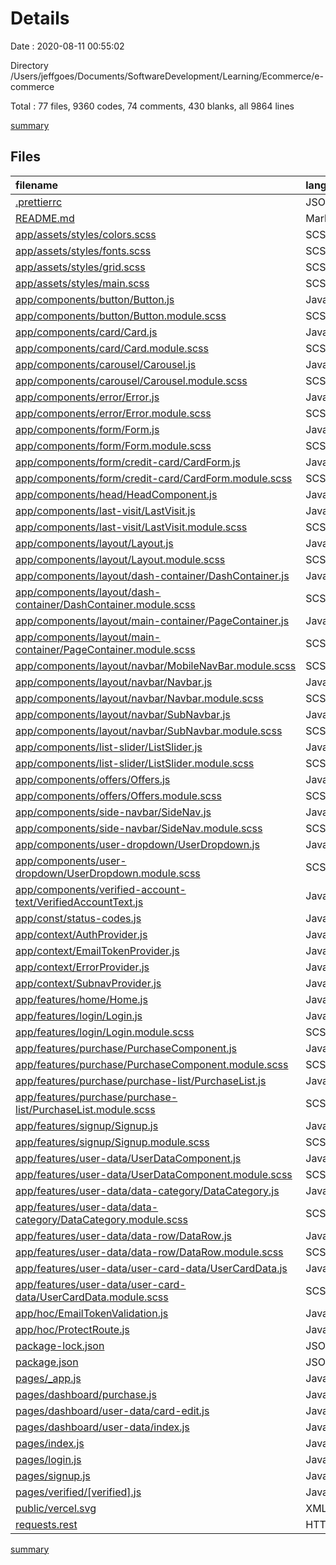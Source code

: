 # Details

Date : 2020-08-11 00:55:02

Directory /Users/jeffgoes/Documents/SoftwareDevelopment/Learning/Ecommerce/e-commerce

Total : 77 files,  9360 codes, 74 comments, 430 blanks, all 9864 lines

[summary](results.md)

## Files
| filename | language | code | comment | blank | total |
| :--- | :--- | ---: | ---: | ---: | ---: |
| [.prettierrc](/.prettierrc) | JSON | 4 | 0 | 0 | 4 |
| [README.md](/README.md) | Markdown | 18 | 0 | 13 | 31 |
| [app/assets/styles/colors.scss](/app/assets/styles/colors.scss) | SCSS | 10 | 0 | 0 | 10 |
| [app/assets/styles/fonts.scss](/app/assets/styles/fonts.scss) | SCSS | 8 | 0 | 1 | 9 |
| [app/assets/styles/grid.scss](/app/assets/styles/grid.scss) | SCSS | 119 | 4 | 37 | 160 |
| [app/assets/styles/main.scss](/app/assets/styles/main.scss) | SCSS | 3 | 0 | 0 | 3 |
| [app/components/button/Button.js](/app/components/button/Button.js) | JavaScript | 14 | 0 | 4 | 18 |
| [app/components/button/Button.module.scss](/app/components/button/Button.module.scss) | SCSS | 12 | 0 | 2 | 14 |
| [app/components/card/Card.js](/app/components/card/Card.js) | JavaScript | 9 | 0 | 2 | 11 |
| [app/components/card/Card.module.scss](/app/components/card/Card.module.scss) | SCSS | 17 | 1 | 3 | 21 |
| [app/components/carousel/Carousel.js](/app/components/carousel/Carousel.js) | JavaScript | 18 | 0 | 1 | 19 |
| [app/components/carousel/Carousel.module.scss](/app/components/carousel/Carousel.module.scss) | SCSS | 7 | 0 | 1 | 8 |
| [app/components/error/Error.js](/app/components/error/Error.js) | JavaScript | 18 | 0 | 6 | 24 |
| [app/components/error/Error.module.scss](/app/components/error/Error.module.scss) | SCSS | 28 | 0 | 3 | 31 |
| [app/components/form/Form.js](/app/components/form/Form.js) | JavaScript | 35 | 0 | 1 | 36 |
| [app/components/form/Form.module.scss](/app/components/form/Form.module.scss) | SCSS | 25 | 0 | 4 | 29 |
| [app/components/form/credit-card/CardForm.js](/app/components/form/credit-card/CardForm.js) | JavaScript | 35 | 0 | 1 | 36 |
| [app/components/form/credit-card/CardForm.module.scss](/app/components/form/credit-card/CardForm.module.scss) | SCSS | 26 | 0 | 4 | 30 |
| [app/components/head/HeadComponent.js](/app/components/head/HeadComponent.js) | JavaScript | 14 | 0 | 2 | 16 |
| [app/components/last-visit/LastVisit.js](/app/components/last-visit/LastVisit.js) | JavaScript | 24 | 0 | 4 | 28 |
| [app/components/last-visit/LastVisit.module.scss](/app/components/last-visit/LastVisit.module.scss) | SCSS | 20 | 0 | 3 | 23 |
| [app/components/layout/Layout.js](/app/components/layout/Layout.js) | JavaScript | 12 | 0 | 2 | 14 |
| [app/components/layout/Layout.module.scss](/app/components/layout/Layout.module.scss) | SCSS | 6 | 0 | 1 | 7 |
| [app/components/layout/dash-container/DashContainer.js](/app/components/layout/dash-container/DashContainer.js) | JavaScript | 9 | 0 | 2 | 11 |
| [app/components/layout/dash-container/DashContainer.module.scss](/app/components/layout/dash-container/DashContainer.module.scss) | SCSS | 8 | 0 | 1 | 9 |
| [app/components/layout/main-container/PageContainer.js](/app/components/layout/main-container/PageContainer.js) | JavaScript | 9 | 0 | 2 | 11 |
| [app/components/layout/main-container/PageContainer.module.scss](/app/components/layout/main-container/PageContainer.module.scss) | SCSS | 1 | 0 | 0 | 1 |
| [app/components/layout/navbar/MobileNavBar.module.scss](/app/components/layout/navbar/MobileNavBar.module.scss) | SCSS | 226 | 63 | 94 | 383 |
| [app/components/layout/navbar/Navbar.js](/app/components/layout/navbar/Navbar.js) | JavaScript | 36 | 0 | 4 | 40 |
| [app/components/layout/navbar/Navbar.module.scss](/app/components/layout/navbar/Navbar.module.scss) | SCSS | 61 | 0 | 13 | 74 |
| [app/components/layout/navbar/SubNavbar.js](/app/components/layout/navbar/SubNavbar.js) | JavaScript | 81 | 0 | 7 | 88 |
| [app/components/layout/navbar/SubNavbar.module.scss](/app/components/layout/navbar/SubNavbar.module.scss) | SCSS | 45 | 0 | 10 | 55 |
| [app/components/list-slider/ListSlider.js](/app/components/list-slider/ListSlider.js) | JavaScript | 17 | 0 | 2 | 19 |
| [app/components/list-slider/ListSlider.module.scss](/app/components/list-slider/ListSlider.module.scss) | SCSS | 19 | 0 | 5 | 24 |
| [app/components/offers/Offers.js](/app/components/offers/Offers.js) | JavaScript | 21 | 0 | 4 | 25 |
| [app/components/offers/Offers.module.scss](/app/components/offers/Offers.module.scss) | SCSS | 8 | 0 | 2 | 10 |
| [app/components/side-navbar/SideNav.js](/app/components/side-navbar/SideNav.js) | JavaScript | 10 | 0 | 2 | 12 |
| [app/components/side-navbar/SideNav.module.scss](/app/components/side-navbar/SideNav.module.scss) | SCSS | 25 | 0 | 5 | 30 |
| [app/components/user-dropdown/UserDropdown.js](/app/components/user-dropdown/UserDropdown.js) | JavaScript | 24 | 0 | 4 | 28 |
| [app/components/user-dropdown/UserDropdown.module.scss](/app/components/user-dropdown/UserDropdown.module.scss) | SCSS | 34 | 5 | 6 | 45 |
| [app/components/verified-account-text/VerifiedAccountText.js](/app/components/verified-account-text/VerifiedAccountText.js) | JavaScript | 16 | 0 | 3 | 19 |
| [app/const/status-codes.js](/app/const/status-codes.js) | JavaScript | 26 | 0 | 0 | 26 |
| [app/context/AuthProvider.js](/app/context/AuthProvider.js) | JavaScript | 93 | 0 | 19 | 112 |
| [app/context/EmailTokenProvider.js](/app/context/EmailTokenProvider.js) | JavaScript | 18 | 0 | 5 | 23 |
| [app/context/ErrorProvider.js](/app/context/ErrorProvider.js) | JavaScript | 18 | 0 | 5 | 23 |
| [app/context/SubnavProvider.js](/app/context/SubnavProvider.js) | JavaScript | 10 | 0 | 4 | 14 |
| [app/features/home/Home.js](/app/features/home/Home.js) | JavaScript | 28 | 0 | 4 | 32 |
| [app/features/login/Login.js](/app/features/login/Login.js) | JavaScript | 54 | 0 | 6 | 60 |
| [app/features/login/Login.module.scss](/app/features/login/Login.module.scss) | SCSS | 10 | 0 | 2 | 12 |
| [app/features/purchase/PurchaseComponent.js](/app/features/purchase/PurchaseComponent.js) | JavaScript | 11 | 0 | 2 | 13 |
| [app/features/purchase/PurchaseComponent.module.scss](/app/features/purchase/PurchaseComponent.module.scss) | SCSS | 10 | 0 | 3 | 13 |
| [app/features/purchase/purchase-list/PurchaseList.js](/app/features/purchase/purchase-list/PurchaseList.js) | JavaScript | 19 | 0 | 2 | 21 |
| [app/features/purchase/purchase-list/PurchaseList.module.scss](/app/features/purchase/purchase-list/PurchaseList.module.scss) | SCSS | 16 | 0 | 3 | 19 |
| [app/features/signup/Signup.js](/app/features/signup/Signup.js) | JavaScript | 123 | 0 | 13 | 136 |
| [app/features/signup/Signup.module.scss](/app/features/signup/Signup.module.scss) | SCSS | 65 | 1 | 8 | 74 |
| [app/features/user-data/UserDataComponent.js](/app/features/user-data/UserDataComponent.js) | JavaScript | 19 | 0 | 6 | 25 |
| [app/features/user-data/UserDataComponent.module.scss](/app/features/user-data/UserDataComponent.module.scss) | SCSS | 10 | 0 | 2 | 12 |
| [app/features/user-data/data-category/DataCategory.js](/app/features/user-data/data-category/DataCategory.js) | JavaScript | 63 | 0 | 9 | 72 |
| [app/features/user-data/data-category/DataCategory.module.scss](/app/features/user-data/data-category/DataCategory.module.scss) | SCSS | 13 | 0 | 3 | 16 |
| [app/features/user-data/data-row/DataRow.js](/app/features/user-data/data-row/DataRow.js) | JavaScript | 58 | 0 | 5 | 63 |
| [app/features/user-data/data-row/DataRow.module.scss](/app/features/user-data/data-row/DataRow.module.scss) | SCSS | 48 | 0 | 10 | 58 |
| [app/features/user-data/user-card-data/UserCardData.js](/app/features/user-data/user-card-data/UserCardData.js) | JavaScript | 83 | 0 | 9 | 92 |
| [app/features/user-data/user-card-data/UserCardData.module.scss](/app/features/user-data/user-card-data/UserCardData.module.scss) | SCSS | 5 | 0 | 1 | 6 |
| [app/hoc/EmailTokenValidation.js](/app/hoc/EmailTokenValidation.js) | JavaScript | 22 | 0 | 7 | 29 |
| [app/hoc/ProtectRoute.js](/app/hoc/ProtectRoute.js) | JavaScript | 17 | 0 | 4 | 21 |
| [package-lock.json](/package-lock.json) | JSON | 7,138 | 0 | 1 | 7,139 |
| [package.json](/package.json) | JSON | 20 | 0 | 1 | 21 |
| [pages/_app.js](/pages/_app.js) | JavaScript | 41 | 0 | 6 | 47 |
| [pages/dashboard/purchase.js](/pages/dashboard/purchase.js) | JavaScript | 34 | 0 | 4 | 38 |
| [pages/dashboard/user-data/card-edit.js](/pages/dashboard/user-data/card-edit.js) | JavaScript | 27 | 0 | 4 | 31 |
| [pages/dashboard/user-data/index.js](/pages/dashboard/user-data/index.js) | JavaScript | 29 | 0 | 4 | 33 |
| [pages/index.js](/pages/index.js) | JavaScript | 28 | 0 | 6 | 34 |
| [pages/login.js](/pages/login.js) | JavaScript | 18 | 0 | 2 | 20 |
| [pages/signup.js](/pages/signup.js) | JavaScript | 17 | 0 | 5 | 22 |
| [pages/verified/[verified].js](/pages/verified/[verified].js) | JavaScript | 32 | 0 | 4 | 36 |
| [public/vercel.svg](/public/vercel.svg) | XML | 4 | 0 | 0 | 4 |
| [requests.rest](/requests.rest) | HTTP | 1 | 0 | 0 | 1 |

[summary](results.md)